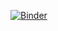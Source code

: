 [![Binder](https://mybinder.org/badge_logo.svg)](https://mybinder.org/v2/gh/jeradmelgard/CAPM/main?labpath=CAPM.ipynb)
